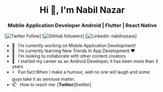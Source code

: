 <h1 align="center"> Hi 👋, I'm Nabil Nazar</h1>
<h3 align="center">Mobile Application Developer Android | Flutter | React Native </h3>

<!--[![Youtube](https://img.shields.io/static/v1?label=JohannesMilke&message=Subscribe&logo=YouTube&color=FF0000&style=for-the-badge)][youtube]-->
[![Twitter Follow](https://img.shields.io/twitter/follow/nabilnazarp?color=1DA1F2&label=Followers&logo=twitter&style=for-the-badge)]
[![GitHub followers](https://img.shields.io/github/followers/nabilnazar?logo=GitHub&style=for-the-badge)]
[![Linkedin: nabilnazarp](https://img.shields.io/badge/-CONNECT-blue?style=for-the-badge&logo=Linkedin&link=https://www.linkedin.com/in/nabilnazarp/)]

- 🔭 &ensp;I’m currently working on Mobile Application Development!
- 🌱 &ensp;I’m currently learning New Trends In App Development ❤️
- 👯 &ensp;I’m looking to collaborate with other content creators
- 🗿 &ensp;I started my career as an Android Developer, it has been more than 3 years
- ⚡ &ensp;Fun fact:When I make a humour, well no one will laugh and some guys take it as seroiuse matter. 
- 📫 &ensp;How to reach me: [**Twitter**][twitter]

<br />
<br />
